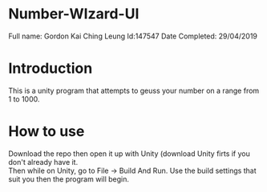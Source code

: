 # Number-WIzard-UI
Full name: Gordon Kai Ching Leung
Id:147547
Date Completed: 29/04/2019
# Introduction
This is a unity program that attempts to geuss your number on a range from 1 to 1000.
# How to use
Download the repo then open it up with Unity (download Unity firts if you don't already have it.<br>
Then while on Unity, go to File -> Build And Run.  Use the build settings that suit you then the program will begin.<br>
